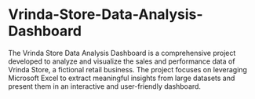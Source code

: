 # Vrinda-Store-Data-Analysis-Dashboard
The Vrinda Store Data Analysis Dashboard is a comprehensive project developed to analyze and visualize the sales and performance data of Vrinda Store, a fictional retail business. The project focuses on leveraging Microsoft Excel to extract meaningful insights from large datasets and present them in an interactive and user-friendly dashboard.
